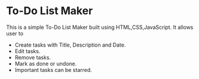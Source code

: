 # To-Do List Maker

This is a simple To-Do List Maker built using HTML,CSS,JavaScript. It allows user to

  - Create tasks with Title, Description and Date.
  - Edit tasks.
  - Remove tasks.
  - Mark as done or undone.
  - Important tasks can be starred.

